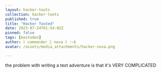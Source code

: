 ```yaml
---
layout: hacker-toots
collection: hacker-toots
published: true
title: "Hacker Tooted"
date: 2023-07-24T01:54:02Z
pinned: false
tags: [mastodon]
author: ⸸ commander ░ nova ⸸ :~$
avatar: /assets/media_attachments/hacker-nova.png

---
```


<p>the problem with writing a text adventure is that it&#39;s VERY COMPLICATED</p>


